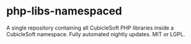 # php-libs-namespaced
A single repository containing all CubicleSoft PHP libraries inside a CubicleSoft namespace. Fully automated nightly updates. MIT or LGPL.
